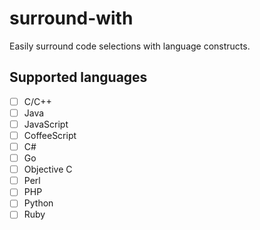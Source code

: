# surround-with
Easily surround code selections with language constructs.

## Supported languages

- [ ] C/C++
- [ ] Java
- [ ] JavaScript
- [ ] CoffeeScript
- [ ] C#
- [ ] Go
- [ ] Objective C
- [ ] Perl
- [ ] PHP
- [ ] Python
- [ ] Ruby
